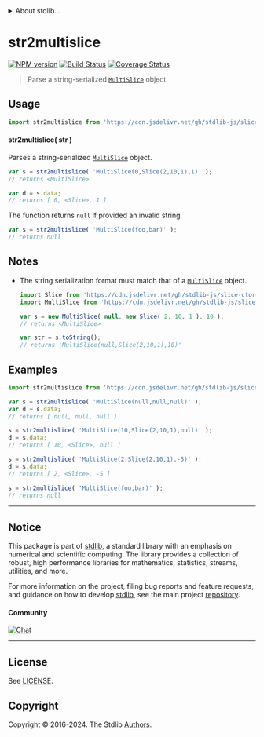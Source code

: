 <!--

@license Apache-2.0

Copyright (c) 2023 The Stdlib Authors.

Licensed under the Apache License, Version 2.0 (the "License");
you may not use this file except in compliance with the License.
You may obtain a copy of the License at

   http://www.apache.org/licenses/LICENSE-2.0

Unless required by applicable law or agreed to in writing, software
distributed under the License is distributed on an "AS IS" BASIS,
WITHOUT WARRANTIES OR CONDITIONS OF ANY KIND, either express or implied.
See the License for the specific language governing permissions and
limitations under the License.

-->


<details>
  <summary>
    About stdlib...
  </summary>
  <p>We believe in a future in which the web is a preferred environment for numerical computation. To help realize this future, we've built stdlib. stdlib is a standard library, with an emphasis on numerical and scientific computation, written in JavaScript (and C) for execution in browsers and in Node.js.</p>
  <p>The library is fully decomposable, being architected in such a way that you can swap out and mix and match APIs and functionality to cater to your exact preferences and use cases.</p>
  <p>When you use stdlib, you can be absolutely certain that you are using the most thorough, rigorous, well-written, studied, documented, tested, measured, and high-quality code out there.</p>
  <p>To join us in bringing numerical computing to the web, get started by checking us out on <a href="https://github.com/stdlib-js/stdlib">GitHub</a>, and please consider <a href="https://opencollective.com/stdlib">financially supporting stdlib</a>. We greatly appreciate your continued support!</p>
</details>

# str2multislice

[![NPM version][npm-image]][npm-url] [![Build Status][test-image]][test-url] [![Coverage Status][coverage-image]][coverage-url] <!-- [![dependencies][dependencies-image]][dependencies-url] -->

> Parse a string-serialized [`MultiSlice`][@stdlib/slice/multi] object.

<!-- Section to include introductory text. Make sure to keep an empty line after the intro `section` element and another before the `/section` close. -->

<section class="intro">

</section>

<!-- /.intro -->

<!-- Package usage documentation. -->



<section class="usage">

## Usage

```javascript
import str2multislice from 'https://cdn.jsdelivr.net/gh/stdlib-js/slice-base-str2multislice@deno/mod.js';
```

<a name="main"></a>

#### str2multislice( str )

Parses a string-serialized [`MultiSlice`][@stdlib/slice/multi] object.

```javascript
var s = str2multislice( 'MultiSlice(0,Slice(2,10,1),1)' );
// returns <MultiSlice>

var d = s.data;
// returns [ 0, <Slice>, 1 ]
```

The function returns `null` if provided an invalid string.

```javascript
var s = str2multislice( 'MultiSlice(foo,bar)' );
// returns null
```

</section>

<!-- /.usage -->

<!-- Package usage notes. Make sure to keep an empty line after the `section` element and another before the `/section` close. -->

<section class="notes">

## Notes

-   The string serialization format must match that of a [`MultiSlice`][@stdlib/slice/multi] object.

    ```javascript
    import Slice from 'https://cdn.jsdelivr.net/gh/stdlib-js/slice-ctor@deno/mod.js';
    import MultiSlice from 'https://cdn.jsdelivr.net/gh/stdlib-js/slice-multi@deno/mod.js';

    var s = new MultiSlice( null, new Slice( 2, 10, 1 ), 10 );
    // returns <MultiSlice>

    var str = s.toString();
    // returns 'MultiSlice(null,Slice(2,10,1),10)'
    ```

</section>

<!-- /.notes -->

<!-- Package usage examples. -->

<section class="examples">

## Examples

<!-- eslint no-undef: "error" -->

```javascript
import str2multislice from 'https://cdn.jsdelivr.net/gh/stdlib-js/slice-base-str2multislice@deno/mod.js';

var s = str2multislice( 'MultiSlice(null,null,null)' );
var d = s.data;
// returns [ null, null, null ]

s = str2multislice( 'MultiSlice(10,Slice(2,10,1),null)' );
d = s.data;
// returns [ 10, <Slice>, null ]

s = str2multislice( 'MultiSlice(2,Slice(2,10,1),-5)' );
d = s.data;
// returns [ 2, <Slice>, -5 ]

s = str2multislice( 'MultiSlice(foo,bar)' );
// returns null
```

</section>

<!-- /.examples -->

<!-- Section to include cited references. If references are included, add a horizontal rule *before* the section. Make sure to keep an empty line after the `section` element and another before the `/section` close. -->

<section class="references">

</section>

<!-- /.references -->

<!-- Section for related `stdlib` packages. Do not manually edit this section, as it is automatically populated. -->

<section class="related">

</section>

<!-- /.related -->

<!-- Section for all links. Make sure to keep an empty line after the `section` element and another before the `/section` close. -->


<section class="main-repo" >

* * *

## Notice

This package is part of [stdlib][stdlib], a standard library with an emphasis on numerical and scientific computing. The library provides a collection of robust, high performance libraries for mathematics, statistics, streams, utilities, and more.

For more information on the project, filing bug reports and feature requests, and guidance on how to develop [stdlib][stdlib], see the main project [repository][stdlib].

#### Community

[![Chat][chat-image]][chat-url]

---

## License

See [LICENSE][stdlib-license].


## Copyright

Copyright &copy; 2016-2024. The Stdlib [Authors][stdlib-authors].

</section>

<!-- /.stdlib -->

<!-- Section for all links. Make sure to keep an empty line after the `section` element and another before the `/section` close. -->

<section class="links">

[npm-image]: http://img.shields.io/npm/v/@stdlib/slice-base-str2multislice.svg
[npm-url]: https://npmjs.org/package/@stdlib/slice-base-str2multislice

[test-image]: https://github.com/stdlib-js/slice-base-str2multislice/actions/workflows/test.yml/badge.svg?branch=v0.2.0
[test-url]: https://github.com/stdlib-js/slice-base-str2multislice/actions/workflows/test.yml?query=branch:v0.2.0

[coverage-image]: https://img.shields.io/codecov/c/github/stdlib-js/slice-base-str2multislice/main.svg
[coverage-url]: https://codecov.io/github/stdlib-js/slice-base-str2multislice?branch=main

<!--

[dependencies-image]: https://img.shields.io/david/stdlib-js/slice-base-str2multislice.svg
[dependencies-url]: https://david-dm.org/stdlib-js/slice-base-str2multislice/main

-->

[chat-image]: https://img.shields.io/gitter/room/stdlib-js/stdlib.svg
[chat-url]: https://app.gitter.im/#/room/#stdlib-js_stdlib:gitter.im

[stdlib]: https://github.com/stdlib-js/stdlib

[stdlib-authors]: https://github.com/stdlib-js/stdlib/graphs/contributors

[umd]: https://github.com/umdjs/umd
[es-module]: https://developer.mozilla.org/en-US/docs/Web/JavaScript/Guide/Modules

[deno-url]: https://github.com/stdlib-js/slice-base-str2multislice/tree/deno
[deno-readme]: https://github.com/stdlib-js/slice-base-str2multislice/blob/deno/README.md
[umd-url]: https://github.com/stdlib-js/slice-base-str2multislice/tree/umd
[umd-readme]: https://github.com/stdlib-js/slice-base-str2multislice/blob/umd/README.md
[esm-url]: https://github.com/stdlib-js/slice-base-str2multislice/tree/esm
[esm-readme]: https://github.com/stdlib-js/slice-base-str2multislice/blob/esm/README.md
[branches-url]: https://github.com/stdlib-js/slice-base-str2multislice/blob/main/branches.md

[stdlib-license]: https://raw.githubusercontent.com/stdlib-js/slice-base-str2multislice/main/LICENSE

[@stdlib/slice/multi]: https://github.com/stdlib-js/slice-multi/tree/deno

</section>

<!-- /.links -->
